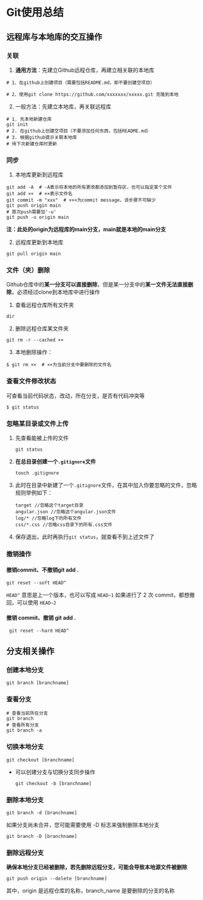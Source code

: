 # Git使用总结

## 远程库与本地库的交互操作

### 关联

1. **通用方法**：先建立Github远程仓库，再建立相关联的本地库

```
# 1、在github上创建项目（需要包括README.md，即不要创建空项目）

# 2、使用git clone https://github.com/xxxxxxx/xxxxx.git 克隆到本地
```

2. 一般方法：先建立本地库，再关联远程库

```
# 1. 先本地新建仓库
git init
# 2. 在github上创建空项目（不要添加任何东西，包括README.md）
# 3. 根据github提示关联本地库
# 待下次新建仓库时更新
```

### 同步

1. 本地库更新到远程库

```
git add -A  # -A表示将本地的所有更改都添加到暂存区，也可以指定某个文件
git add ××  # ××表示文件名
git commit -m "xxx"  # ×××为commit message，该步骤不可缺少   
git push origin main
# 首次push需要加'-u'
git push -u origin main
```

**注：此处的origin为远程库的main分支，main就是本地的main分支**

2. 远程库更新到本地库

```
git pull origin main
```



### 文件（夹）删除

Github仓库中的**某一分支可以直接删除**，但是某一分支中的**某一文件无法直接删除**，必须经过clone到本地库中进行操作

1. 查看远程仓库所有文件夹

```
dir
```

2. 删除远程仓库某文件夹

```
git rm -r --cached ××
```

3. 本地删除操作：

```
$ git rm ××  # ××为当前分支中要删除的文件名
```



### 查看文件修改状态

可查看当前代码状态，改动，所在分支，是否有代码冲突等

```
$ git status
```



### 忽略某目录或文件上传

1. 先查看能被上传的文件

   ```
   git status
   ```

2. **在总目录创建一个`.gitignore`文件**

   ```
   touch .gitignore
   ```

3. 此时在目录中新建了一个`.gitignore`文件，在其中加入你要忽略的文件，忽略规则举例如下：

   ```
   target //忽略这个target目录
   angular.json //忽略这个angular.json文件
   log/* //忽略log下的所有文件
   css/*.css //忽略css目录下的所有.css文件
   ```

4. 保存退出，此时再执行`git status`，就查看不到上述文件了



### 撤销操作

#### 撤销commit、不撤销git add .

```
git reset --soft HEAD^
```

`HEAD^` 意思是上一个版本，也可以写成 `HEAD~1`
如果进行了 2 次 commit，都想撤回，可以使用 `HEAD~2`



#### 撤销 commit、撤销 git add .

```
 git reset --hard HEAD^
```



## 分支相关操作

### 创建本地分支

```
git branch [branchname]
```



### 查看分支

```
# 查看当前所在分支
git branch
# 查看所有分支
git branch -a
```



### 切换本地分支

```
git checkout [branchname]
```

- 可以创建分支与切换分支同步操作

  ```
  git checkout -b [branchname]
  ```



### 删除本地分支

```
git branch -d [branchname]
```

如果分支尚未合并，您可能需要使用 -D 标志来强制删除本地分支

```
git branch -D [branchname]
```



### 删除远程分支

**确保本地分支已经被删除，若先删除远程分支，可能会导致本地源文件被删除**

```
git push origin --delete [branchname]
```

其中，origin 是远程仓库的名称，branch_name 是要删除的分支的名称
